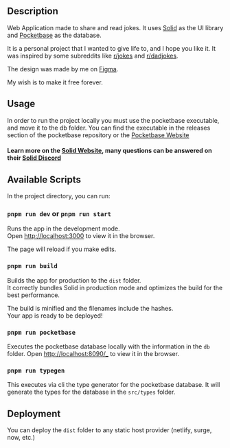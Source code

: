 ## Description

Web Application made to share and read jokes. It uses [Solid](https://solidjs.com) as the UI library and [Pocketbase](https://pocketbase.io) as the database.

It is a personal project that I wanted to give life to, and I hope you like it. It was inspired by some subreddits like [r/jokes](https://www.reddit.com/r/Jokes/) and [r/dadjokes](https://www.reddit.com/r/dadjokes/).

The design was made by me on [Figma](https://www.figma.com).

My wish is to make it free forever.

## Usage

In order to run the project locally you must use the pocketbase executable, and move it to the db folder. You can find the executable in the releases section of the pocketbase repository or the [Pocketbase Website](https://pocketbase.io/docs/)

#### Learn more on the [Solid Website](https://solidjs.com), many questions can be answered on their [Solid Discord](https://discord.com/invite/solidjs)

## Available Scripts

In the project directory, you can run:

### `pnpm run dev` or `pnpm run start`

Runs the app in the development mode.<br>
Open [http://localhost:3000](http://localhost:3000) to view it in the browser.

The page will reload if you make edits.<br>

### `pnpm run build`

Builds the app for production to the `dist` folder.<br>
It correctly bundles Solid in production mode and optimizes the build for the best performance.

The build is minified and the filenames include the hashes.<br>
Your app is ready to be deployed!

### `pnpm run pocketbase`

Executes the pocketbase database locally with the information in the `db` folder.
Open [http://localhost:8090/\_](http://localhost:8090/_) to view it in the browser.

### `pnpm run typegen`

This executes via cli the type generator for the pocketbase database. It will generate the types for the database in the `src/types` folder.

## Deployment

You can deploy the `dist` folder to any static host provider (netlify, surge, now, etc.)
